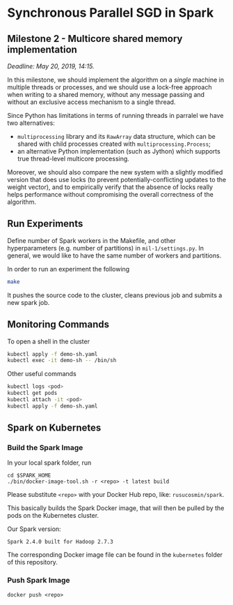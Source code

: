 # Synchronous Parallel SGD in Spark


## Milestone 2 - Multicore shared memory implementation

*Deadline: May 20, 2019, 14:15.*

In this milestone, we should implement the algorithm on a *single* machine in multiple
threads or processes, and we should use a lock-free approach when writing to a shared memory,
without any message passing and without an exclusive access mechanism to a single thread.

Since Python has limitations in terms of running threads in parralel we have two
alternatives:
- `multiprocessing` library and its `RawArray`  data structure, which can be shared with
child processes created with `multiprocessing.Process`;
- an alternative Python implementation (such as Jython) which supports true thread-level
multicore processing.

Moreover, we should also compare the new system with a slightly modified version that does use locks (to prevent potentially-conflicting updates to the weight vector), and to empirically verify that the absence of locks really helps performance without compromising the overall correctness of the algorithm.

## Run Experiments

Define number of Spark workers in the Makefile, and other hyperparameters (e.g. number of partitions) in `mil-1/settings.py`. In general, we would like to have the same number of workers and partitions.

In order to run an experiment the following

```bash
make
```

It pushes the source code to the cluster, cleans previous job and submits a new spark job.

## Monitoring Commands

To open a shell in the cluster

```bash
kubectl apply -f demo-sh.yaml
kubectl exec -it demo-sh -- /bin/sh
```

Other useful commands

```bash
kubectl logs <pod>
kubectl get pods
kubectl attach -it <pod>
kubectl apply -f demo-sh.yaml
```

## Spark on Kubernetes

### Build the Spark Image

In your local spark folder, run
```
cd $SPARK_HOME
./bin/docker-image-tool.sh -r <repo> -t latest build
```

Please substitute `<repo>` with your Docker Hub repo, like: `rusucosmin/spark`.

This basically builds the Spark Docker image, that will
then be pulled by the pods on the Kubernetes cluster.

Our Spark version:
```
Spark 2.4.0 built for Hadoop 2.7.3
```

The corresponding Docker image file can be found
in the `kubernetes` folder of this repository.

### Push Spark Image

```
docker push <repo>
```
